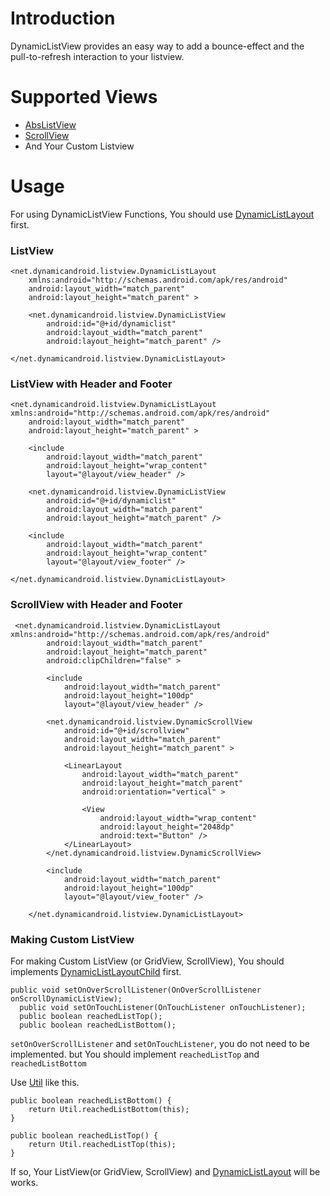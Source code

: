 Introduction
===============
DynamicListView provides an easy way to add a bounce-effect and the pull-to-refresh interaction to your listview.


Supported Views
===============
+ [AbsListView](https://developer.android.com/reference/android/widget/AbsListView.html)
+ [ScrollView](https://developer.android.com/reference/android/widget/ScrollView.html)
+ And Your Custom Listview


Usage
===============

For using DynamicListView Functions, You should use [DynamicListLayout](https://github.com/jaeho/dynamiclistview/blob/master/DynamicListView/src/net/dynamicandroid/listview/DynamicListLayout.java) first.

### ListView

    <net.dynamicandroid.listview.DynamicListLayout 
        xmlns:android="http://schemas.android.com/apk/res/android"
        android:layout_width="match_parent"
        android:layout_height="match_parent" >

        <net.dynamicandroid.listview.DynamicListView
            android:id="@+id/dynamiclist"
            android:layout_width="match_parent"
            android:layout_height="match_parent" />

    </net.dynamicandroid.listview.DynamicListLayout>

### ListView with Header and Footer

    <net.dynamicandroid.listview.DynamicListLayout xmlns:android="http://schemas.android.com/apk/res/android"
        android:layout_width="match_parent"
        android:layout_height="match_parent" >

        <include
            android:layout_width="match_parent"
            android:layout_height="wrap_content"
            layout="@layout/view_header" />

        <net.dynamicandroid.listview.DynamicListView
            android:id="@+id/dynamiclist"
            android:layout_width="match_parent"
            android:layout_height="match_parent" />

        <include
            android:layout_width="match_parent"
            android:layout_height="wrap_content"
            layout="@layout/view_footer" />

    </net.dynamicandroid.listview.DynamicListLayout>

### ScrollView with Header and Footer
		
	 <net.dynamicandroid.listview.DynamicListLayout xmlns:android="http://schemas.android.com/apk/res/android"
		    android:layout_width="match_parent"
		    android:layout_height="match_parent"
		    android:clipChildren="false" >
		
		    <include
		        android:layout_width="match_parent"
		        android:layout_height="100dp"
		        layout="@layout/view_header" />
		
		    <net.dynamicandroid.listview.DynamicScrollView
		        android:id="@+id/scrollview"
		        android:layout_width="match_parent"
		        android:layout_height="match_parent" >
		
		        <LinearLayout
		            android:layout_width="match_parent"
		            android:layout_height="match_parent"
		            android:orientation="vertical" >
		
		            <View
		                android:layout_width="wrap_content"
		                android:layout_height="2048dp"
		                android:text="Button" />
		        </LinearLayout>
		    </net.dynamicandroid.listview.DynamicScrollView>
		
		    <include
		        android:layout_width="match_parent"
		        android:layout_height="100dp"
		        layout="@layout/view_footer" />
		
		</net.dynamicandroid.listview.DynamicListLayout>

### Making Custom ListView 

For making Custom ListView (or GridView, ScrollView), You should implements [DynamicListLayoutChild](https://github.com/jaeho/dynamiclistview/blob/master/DynamicListView/src/net/dynamicandroid/listview/interfaces/DynamicListLayoutChild.java) first.

    public void setOnOverScrollListener(OnOverScrollListener onScrollDynamicListView);
	  public void setOnTouchListener(OnTouchListener onTouchListener);
	  public boolean reachedListTop();
	  public boolean reachedListBottom();
	  
`setOnOverScrollListener` and `setOnTouchListener`, you do not need to be implemented. but You should implement `reachedListTop` and `reachedListBottom` 

Use [Util](https://github.com/jaeho/dynamiclistview/blob/master/DynamicListView/src/net/dynamicandroid/listview/Util.java) like this.

   	public boolean reachedListBottom() {
		return Util.reachedListBottom(this);
	}

	public boolean reachedListTop() {
		return Util.reachedListTop(this);
	}

If so, Your ListView(or GridView, ScrollView) and [DynamicListLayout](https://github.com/jaeho/dynamiclistview/blob/master/DynamicListView/src/net/dynamicandroid/listview/DynamicListLayout.java) will be works.

